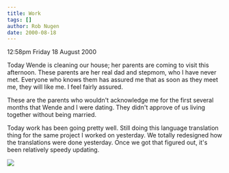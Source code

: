 ```yaml
---
title: Work
tags: []
author: Rob Nugen
date: 2000-08-18
---
```


<p class=date>12:58pm Friday 18 August 2000</p>

<p>Today Wende is cleaning our house; her parents are coming to visit this
afternoon.  These parents are her real dad and stepmom, who I have never
met.  Everyone who knows them has assured me that as soon as they meet me,
they will like me.  I feel fairly assured.

<p>These are the parents who wouldn't acknowledge me for the first several
months that Wende and I were dating.  They didn't approve of us living
together without being married.

<p>Today work has been going pretty well.  Still doing this language
translation thing for the same project I worked on yesterday.  We totally
redesigned how the translations were done yesterday.  Once we got that
figured out, it's been relatively speedy updating.

<p><img src="/images/rob/wL-ROB.gif">

